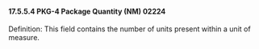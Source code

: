 #### 17.5.5.4 PKG-4 Package Quantity (NM) 02224

Definition: This field contains the number of units present within a unit of measure.
